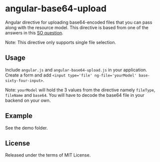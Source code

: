 angular-base64-upload
=====================

Angular directive for uploading base64-encoded files that you can pass along with the resource model. This directive is based from one of the answers in this [SO question](http://stackoverflow.com/questions/20521366/rails-4-angularjs-paperclip-how-to-upload-file).

Note: This directive only supports single file selection.

Usage
-------

Include `angular.js` and `angular-base64-upload.js` in your application. Create a form and add `<input type='file' ng-file='yourModel' base-sixty-four-input>`.

Note: `yourModel` will hold the 3 values from the directive namely `fileType`, `fileName` and `base64`. You will have to decode the base64 file in your backend on your own.

Example
--------------------------
See the demo folder.

## License

Released under the terms of MIT License.
